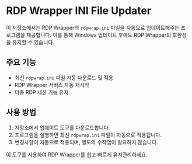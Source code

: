 # RDP Wrapper INI File Updater
이 저장소에서는 RDP Wrapper의 `rdpwrap.ini` 파일을 자동으로 업데이트해주는 프로그램을 제공합니다. 이를 통해 Windows 업데이트 후에도 RDP Wrapper의 호환성을 유지할 수 있습니다.

## 주요 기능

- 최신 `rdpwrap.ini` 파일 자동 다운로드 및 적용
- RDP Wrapper 서비스 자동 재시작
- 다중 RDP 세션 기능 유지

## 사용 방법

1. 저장소에서 업데이트 도구를 다운로드합니다.
2. 프로그램을 실행하면 최신 `rdpwrap.ini` 파일이 자동으로 적용됩니다.
3. 변경사항이 자동으로 적용되며, 별도의 수작업이 필요하지 않습니다.

이 도구를 사용하여 RDP Wrapper를 쉽고 빠르게 유지관리하세요.
